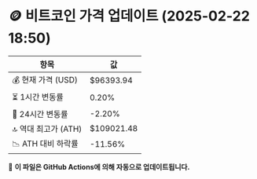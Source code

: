 # 🪙 비트코인 가격 업데이트 (2025-02-22 18:50)

| 항목                | 값 |
|--------------------|----------------|
| 💰 현재 가격 (USD) | $96393.94 |
| ⏳ 1시간 변동률    | 0.20% |
| 📆 24시간 변동률   | -2.20% |
| 🔝 역대 최고가 (ATH) | $109021.48 |
| 📉 ATH 대비 하락률 | -11.56% |

🔄 **이 파일은 GitHub Actions에 의해 자동으로 업데이트됩니다.**
